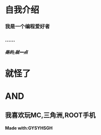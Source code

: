 # 自我介绍
### 我是一个编程爱好者
### ......
##### ~~是的,就一点~~
# 就怪了
# AND
## 我喜欢玩MC,三角洲,ROOT手机
#### Made with:GYSYHSGH